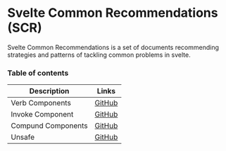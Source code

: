 # Svelte Common Recommendations (SCR)

Svelte Common Recommendations is a set of documents recommending strategies and patterns of tackling common problems in svelte.


### Table of contents

| Description | Links |
|-----|-----|
| Verb Components | [GitHub](./verb_components.md) |
| Invoke Component | [GitHub](./invoke_component.md) |
| Compund Components | [GitHub](./compound_components.md) |
| Unsafe | [GitHub](./unsafe.md) |
